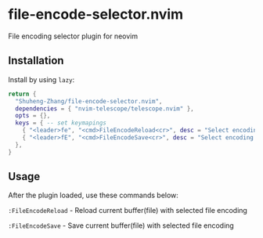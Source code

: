 # file-encode-selector.nvim

File encoding selector plugin for neovim

## Installation

Install by using `lazy`:

```lua
return {
  "Shuheng-Zhang/file-encode-selector.nvim",
  dependencies = { "nvim-telescope/telescope.nvim" },
  opts = {},
  keys = { -- set keymapings
	{ "<leader>fe", "<cmd>FileEncodeReload<cr>", desc = "Select encoding to reload file" },
	{ "<leader>fE", "<cmd>FileEncodeSave<cr>", desc = "Select encoding to save file" },
  },
}
```

## Usage

After the plugin loaded, use these commands below:

`:FileEncodeReload` - Reload current buffer(file) with selected file encoding

`:FileEncodeSave` - Save current buffer(file) with selected file encoding
